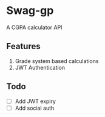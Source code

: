 # Swag-gp
A CGPA calculator API

## Features
1. Grade system based calculations
0. JWT Authentication

## Todo
- [ ] Add JWT expiry
- [ ] Add social auth